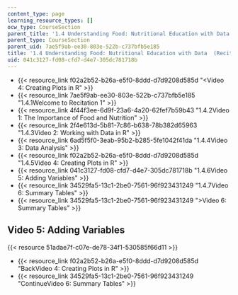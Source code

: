```yaml
---
content_type: page
learning_resource_types: []
ocw_type: CourseSection
parent_title: '1.4 Understanding Food: Nutritional Education with Data  (Recitation)'
parent_type: CourseSection
parent_uid: 7ae5f9ab-ee30-803e-522b-c737bfb5e185
title: '1.4 Understanding Food: Nutritional Education with Data  (Recitation)'
uid: 041c3127-fd08-cfd7-d4e7-305dc781718b
---
```


*   {{< resource_link f02a2b52-b26a-e5f0-8ddd-d7d9208d585d "\<Video 4: Creating Plots in R" >}}
*   {{< resource_link 7ae5f9ab-ee30-803e-522b-c737bfb5e185 "1.4.1Welcome to Recitation 1" >}}
*   {{< resource_link 4f44f3ee-6d9f-23a6-4a20-62fef7b59b43 "1.4.2Video 1: The Importance of Food and Nutrition" >}}
*   {{< resource_link 2f4e613d-5b81-7c86-b638-78b382d65963 "1.4.3Video 2: Working with Data in R" >}}
*   {{< resource_link 6ad5f5f0-3eab-95b2-b285-5fe1042f41da "1.4.4Video 3: Data Analysis" >}}
*   {{< resource_link f02a2b52-b26a-e5f0-8ddd-d7d9208d585d "1.4.5Video 4: Creating Plots in R" >}}
*   {{< resource_link 041c3127-fd08-cfd7-d4e7-305dc781718b "1.4.6Video 5: Adding Variables" >}}
*   {{< resource_link 34529fa5-13c1-2be0-7561-96f923431249 "1.4.7Video 6: Summary Tables" >}}
*   {{< resource_link 34529fa5-13c1-2be0-7561-96f923431249 "\>Video 6: Summary Tables" >}}

Video 5: Adding Variables
-------------------------

{{< resource 51adae7f-c07e-de78-34f1-530585f66d11 >}}

*   {{< resource_link f02a2b52-b26a-e5f0-8ddd-d7d9208d585d "BackVideo 4: Creating Plots in R" >}}
*   {{< resource_link 34529fa5-13c1-2be0-7561-96f923431249 "ContinueVideo 6: Summary Tables" >}}